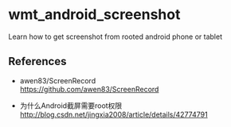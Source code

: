 ﻿# wmt_android_screenshot
Learn how to get screenshot from rooted android phone or tablet  

## References  
* awen83/ScreenRecord  
https://github.com/awen83/ScreenRecord  

* 为什么Android截屏需要root权限  
http://blog.csdn.net/jingxia2008/article/details/42774791  


